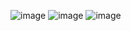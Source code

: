 ![image](https://github.com/user-attachments/assets/0db4ed15-84c8-473f-9861-751dbebf045a)
![image](https://github.com/user-attachments/assets/1293d3d9-7675-4030-84d2-60e0ef82ff7d)
![image](https://github.com/user-attachments/assets/eb0e9feb-47de-4690-a58a-92a22bdf14a2)
